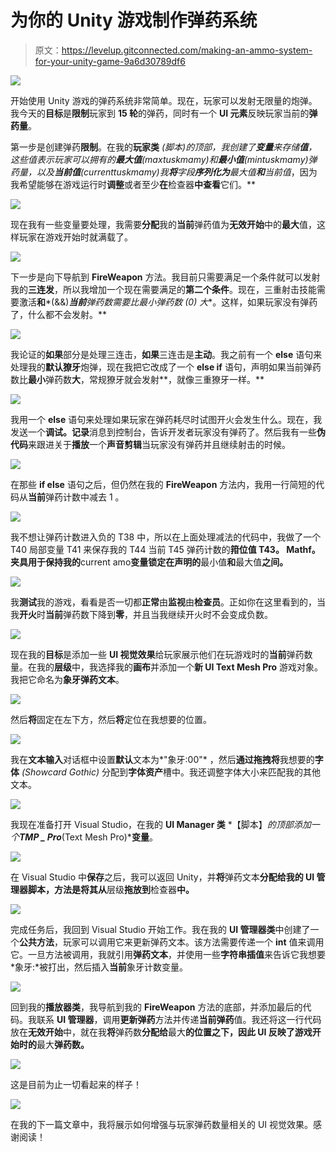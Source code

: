 # 为你的 Unity 游戏制作弹药系统

> 原文：<https://levelup.gitconnected.com/making-an-ammo-system-for-your-unity-game-9a6d30789df6>

![](img/8b416dd280a008bcf91f6c9603468ca9.png)

开始使用 Unity 游戏的弹药系统非常简单。现在，玩家可以发射无限量的炮弹。我今天的**目标**是**限制**玩家到 **15 轮**的弹药，同时有一个 **UI 元素**反映玩家当前的**弹药量**。

第一步是创建弹药**限制**。在我的**玩家类** *(脚本)*的顶部，我创建了**变量**来存储**值**，这些值表示玩家可以拥有的**最大值***(maxtuskmamy)*和**最小值***(mintuskmamy)*弹药量，以及**当前值***(currenttuskmamy)*我**将**字段**序列化为**最大值**和**当前值**，因为我希望能够在游戏运行时**调整**或者至少**在**检查器**中查看**它们。**

![](img/17d57170d51df7a6e1cc1b06ad2f643e.png)

现在我有一些变量要处理，我需要**分配**我的**当前**弹药值为**无效开始**中的**最大**值，这样玩家在游戏开始时就满载了。

![](img/9333966d1b56b8b2c3b96a5f6c6a7629.png)

下一步是向下导航到 **FireWeapon** 方法。我目前只需要满足一个条件就可以发射我的**三连发**，所以我增加一个现在需要满足的**第二个条件**。现在，三重射击技能需要激活**和***(&&)***当前**弹药数需要比**最小**弹药数 *(0)* 大**。这样，如果玩家没有弹药了，什么都不会发射。**

![](img/1bd4a91da3273eb35bf1a992a3b45b91.png)

我论证的**如果**部分是处理三连击，**如果**三连击是**主动**。我之前有一个 **else** 语句来处理我的**默认獠牙**炮弹，现在我把它改成了一个 **else if** 语句，声明如果当前弹药数比**最小**弹药数**大**，常规獠牙就会发射**，就像三重獠牙一样。**

![](img/8e20a70f03ae0b0e785e1a4d0c032587.png)

我用一个 **else** 语句来处理如果玩家在弹药耗尽时试图开火会发生什么。现在，我发送一个**调试。记录**消息到控制台，告诉开发者玩家没有弹药了。然后我有一些**伪代码**来跟进关于**播放**一个**声音剪辑**当玩家没有弹药并且继续射击的时候。

![](img/d93c9d1dd21dcd80637614df9274f9e5.png)

在那些 **if else** 语句之后，但仍然在我的 **FireWeapon** 方法内，我用一行简短的代码从**当前**弹药计数中减去 1 。

![](img/1e2610852c41994e57040af073bdd714.png)

我不想让弹药计数进入负的 T38 中，所以在上面处理减法的代码中，我做了一个 T40 局部变量 T41 来保存我的 T44 当前 T45 弹药计数的**箝位值 T43。 **Mathf。夹具**用于保持我的**current amo**变量锁定在声明的**最小值**和**最大值**之间。**

![](img/879bca13890643d4066cb6c71b3cf7a1.png)

我**测试**我的游戏，看看是否一切都**正常**由**监视**由**检查员**。正如你在这里看到的，当我**开火**时**当前**弹药数下降到**零**，并且当我继续开火时不会变成负数。

![](img/ff209bde5361c3d20ac4371a83e6f17f.png)

现在我的**目标**是添加一些 **UI 视觉效果**给玩家展示他们在玩游戏时的**当前**弹药数量。在我的**层级**中，我选择我的**画布**并添加一个**新 UI Text Mesh Pro** 游戏对象。我把它命名为**象牙弹药文本**。

![](img/cdaebdec6d68156b7f86f40f133c86dc.png)

然后**将**固定在左下方，然后**将**定位在我想要的位置。

![](img/86fc2d25fac710a03477863d67f270a6.png)

我在**文本输入**对话框中设置**默认**文本为*"象牙:00"* ，然后**通过拖拽将**我想要的**字体** *(Showcard Gothic)* 分配到**字体资产**槽中。我还调整字体大小来匹配我的其他文本。

![](img/6db49048749f449de2d4118d75299e6c.png)

我现在准备打开 Visual Studio，在我的 **UI Manager 类** *【脚本】*的顶部添加一个**TMP _ Pro***(Text Mesh Pro)***变量**。

![](img/cf7e137d30b3805a7c1b0cf227ee385a.png)

在 Visual Studio 中**保存**之后，我可以返回 Unity，并**将**弹药文本**分配给我的 **UI 管理器脚本**，方法是将其从**层级**拖放到**检查器**中。**

![](img/783cc4d47f73028df61b28745d11dc44.png)

完成任务后，我回到 Visual Studio 开始工作。我在我的 **UI 管理器类**中创建了一个**公共方法**，玩家可以调用它来更新弹药文本。该方法需要传递一个 **int** 值来调用它。一旦方法被调用，我就引用**弹药文本**，并使用一些**字符串插值**来告诉它我想要*象牙:*被打出，然后插入**当前**象牙计数变量。

![](img/aaa496b54ddb8cc7a47acb3ba70e1c42.png)

回到我的**播放器类**，我导航到我的 **FireWeapon** 方法的底部，并添加最后的代码。我联系 **UI 管理器**，调用**更新弹药**方法并传递**当前弹药**值。我还将这一行代码放在**无效开始**中，就在我**将**弹药数**分配给**最大**的位置之下，因此 **UI** 反映了游戏开始时的**最大**弹药数。**

![](img/1ffec8759d830ea6d7ffea442aa740f1.png)

这是目前为止一切看起来的样子！

![](img/f9687baeb8a54b439a8430b2063fcfac.png)

在我的下一篇文章中，我将展示如何增强与玩家弹药数量相关的 UI 视觉效果。感谢阅读！